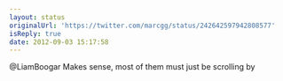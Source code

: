 ```yaml
---
layout: status
originalUrl: 'https://twitter.com/marcgg/status/242642597942808577'
isReply: true
date: 2012-09-03 15:17:58
---
```


@LiamBoogar Makes sense, most of them must just be scrolling by
